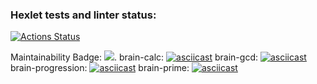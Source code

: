 ### Hexlet tests and linter status:
[![Actions Status](https://github.com/Carnivorouscake/frontend-project-lvl1/workflows/hexlet-check/badge.svg)](https://github.com/Carnivorouscake/frontend-project-lvl1/actions)


Maintainability Badge:
<a href="https://codeclimate.com/github/Carnivorouscake/frontend-project-lvl1/maintainability">
  <img src="https://api.codeclimate.com/v1/badges/1f754f47efdd2a05b631/maintainability" /></a>. 
brain-calc:
[![asciicast](https://asciinema.org/a/oAylkqGJaBlGnwT06P59geb4b.svg)](https://asciinema.org/a/oAylkqGJaBlGnwT06P59geb4b)
brain-gcd:
[![asciicast](https://asciinema.org/a/l960lBMQvXdomg1iPqjKKxiiq.svg)](https://asciinema.org/a/l960lBMQvXdomg1iPqjKKxiiq)
brain-progression:
[![asciicast](https://asciinema.org/a/4Ix88gtwswTbG1fMPvmyrIWD6.svg)](https://asciinema.org/a/4Ix88gtwswTbG1fMPvmyrIWD6)
brain-prime:
[![asciicast](https://asciinema.org/a/m9c4NNan9MBGCLPT2IDnmHAeJ.svg)](https://asciinema.org/a/m9c4NNan9MBGCLPT2IDnmHAeJ)
